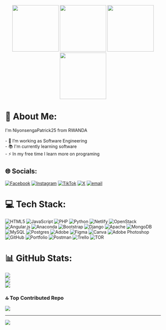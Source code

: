 

<div align="center">
  <img height="150" src="https://media0.giphy.com/media/v1.Y2lkPTc5MGI3NjExbnU1dWhudDd3d2pvNTRrdmRzNHRjM3puZHNmM2RxMGhya2JtNzAxbCZlcD12MV9pbnRlcm5hbF9naWZfYnlfaWQmY3Q9dHM/3SL41WtN5l9DNdPJGs/giphy.gif"  />
  <img height="150" src="https://media.giphy.com/media/M9gbBd9nbDrOTu1Mqx/giphy.gif"  />
  <img height="150" src="https://media2.giphy.com/media/v1.Y2lkPTc5MGI3NjExODJ1cHdhZGJuaGF0NzBwcjNueHNwY243bGZ0bWY5bzBlajUwMjRqZyZlcD12MV9pbnRlcm5hbF9naWZfYnlfaWQmY3Q9cw/4T7zBZPXI1ky3G6psz/giphy.gif"  />
<img height="150"  src="https://media2.giphy.com/media/v1.Y2lkPTc5MGI3NjExOXVsNzBvNHQwemczODgwdXdwNW5oano0eWxwM2x1NHdncXd1NDhlaCZlcD12MV9pbnRlcm5hbF9naWZfYnlfaWQmY3Q9cw/dvyLgEOHBIfSXKI6LG/giphy.gif"  /> 
  
</div>

# 💫 About Me:
I'm NiyonsengaPatrick25 from RWANDA<br><br>- 🔭 I’m working as Software Engineering<br>- 📚 I'm currently learning software <br>- ⚡ In my free time I learn more on programing


## 🌐 Socials:
[![Facebook](https://img.shields.io/badge/Facebook-%231877F2.svg?logo=Facebook&logoColor=white)](https://facebook.com/Niyonsenga+Typhoone) [![Instagram](https://img.shields.io/badge/Instagram-%23E4405F.svg?logo=Instagram&logoColor=white)](https://instagram.com/niyonsenga_patrick3) [![TikTok](https://img.shields.io/badge/TikTok-%23000000.svg?logo=TikTok&logoColor=white)](https://tiktok.com/@niyonsengatyphoone1) [![X](https://img.shields.io/badge/X-black.svg?logo=X&logoColor=white)](https://x.com/Niyonsenga42628) [![email](https://img.shields.io/badge/Email-D14836?logo=gmail&logoColor=white)](mailto:niyonsengap563@gmail.com) 

# 💻 Tech Stack:
![HTML5](https://img.shields.io/badge/html5-%23E34F26.svg?style=for-the-badge&logo=html5&logoColor=white) ![JavaScript](https://img.shields.io/badge/javascript-%23323330.svg?style=for-the-badge&logo=javascript&logoColor=%23F7DF1E) ![PHP](https://img.shields.io/badge/php-%23777BB4.svg?style=for-the-badge&logo=php&logoColor=white) ![Python](https://img.shields.io/badge/python-3670A0?style=for-the-badge&logo=python&logoColor=ffdd54) ![Netlify](https://img.shields.io/badge/netlify-%23000000.svg?style=for-the-badge&logo=netlify&logoColor=#00C7B7) ![OpenStack](https://img.shields.io/badge/Openstack-%23f01742.svg?style=for-the-badge&logo=openstack&logoColor=white) ![Angular.js](https://img.shields.io/badge/angular.js-%23E23237.svg?style=for-the-badge&logo=angularjs&logoColor=white) ![Anaconda](https://img.shields.io/badge/Anaconda-%2344A833.svg?style=for-the-badge&logo=anaconda&logoColor=white) ![Bootstrap](https://img.shields.io/badge/bootstrap-%238511FA.svg?style=for-the-badge&logo=bootstrap&logoColor=white) ![Django](https://img.shields.io/badge/django-%23092E20.svg?style=for-the-badge&logo=django&logoColor=white) ![Apache](https://img.shields.io/badge/apache-%23D42029.svg?style=for-the-badge&logo=apache&logoColor=white) ![MongoDB](https://img.shields.io/badge/MongoDB-%234ea94b.svg?style=for-the-badge&logo=mongodb&logoColor=white) ![MySQL](https://img.shields.io/badge/mysql-4479A1.svg?style=for-the-badge&logo=mysql&logoColor=white) ![Postgres](https://img.shields.io/badge/postgres-%23316192.svg?style=for-the-badge&logo=postgresql&logoColor=white) ![Adobe](https://img.shields.io/badge/adobe-%23FF0000.svg?style=for-the-badge&logo=adobe&logoColor=white) ![Figma](https://img.shields.io/badge/figma-%23F24E1E.svg?style=for-the-badge&logo=figma&logoColor=white) ![Canva](https://img.shields.io/badge/Canva-%2300C4CC.svg?style=for-the-badge&logo=Canva&logoColor=white) ![Adobe Photoshop](https://img.shields.io/badge/adobe%20photoshop-%2331A8FF.svg?style=for-the-badge&logo=adobe%20photoshop&logoColor=white) ![GitHub](https://img.shields.io/badge/github-%23121011.svg?style=for-the-badge&logo=github&logoColor=white) ![Portfolio](https://img.shields.io/badge/Portfolio-%23000000.svg?style=for-the-badge&logo=firefox&logoColor=#FF7139) ![Postman](https://img.shields.io/badge/Postman-FF6C37?style=for-the-badge&logo=postman&logoColor=white) ![Trello](https://img.shields.io/badge/Trello-%23026AA7.svg?style=for-the-badge&logo=Trello&logoColor=white) ![TOR](https://img.shields.io/badge/tor-%237E4798.svg?style=for-the-badge&logo=tor-project&logoColor=white)
# 📊 GitHub Stats:
![](https://github-readme-stats.vercel.app/api?username=NiyonsengaPatrick25&theme=dark&hide_border=false&include_all_commits=false&count_private=false)<br/>
![](https://nirzak-streak-stats.vercel.app/?user=NiyonsengaPatrick25&theme=dark&hide_border=false)<br/>
![](https://github-readme-stats.vercel.app/api/top-langs/?username=NiyonsengaPatrick25&theme=dark&hide_border=false&include_all_commits=false&count_private=false&layout=compact)

### 🔝 Top Contributed Repo
![](https://github-contributor-stats.vercel.app/api?username=NiyonsengaPatrick25&limit=5&theme=dark&combine_all_yearly_contributions=true)

---
[![](https://visitcount.itsvg.in/api?id=NiyonsengaPatrick25&icon=0&color=0)](https://visitcount.itsvg.in)

<!-- Proudly created with GPRM ( https://gprm.itsvg.in ) -->
